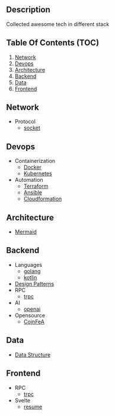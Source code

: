 ## Description

Collected awesome tech in different stack

## Table Of Contents (TOC)

1. [Network](#network)
2. [Devops](#devops)
3. [Architecture](#architecture)
4. [Backend](#backend)
5. [Data](#data)
6. [Frontend](#frontend)

## Network

- Protocol
  - [socket](network/socket)

## Devops

- Containerization
  - [Docker](devops/docker)
  - [Kubernetes](devops/k8s)
- Automation
  - [Terraform](devops/terraform)
  - [Ansible](devops/ansible)
  - [Cloudformation](devops/cloudformation)

## Architecture

- [Mermaid](architecture/mermaid)

## Backend

- Languages
  - [golang](backend/languages/golang)
  - [kotlin](backend/languages/kotlin)
- [Design Patterns](backend/design-patterns)
- RPC
  - [trpc](backend/trpc)
- AI
  - [openai](backend/openai)
- Opensource
  - [CoinFeA](backend/opensource/coinfea)

## Data
- [Data Structure](data/ds)

## Frontend

- RPC
  - [trpc](frontend/trpc)
- Svelte
  - [resume](frontend/svetle-kit-resume)
